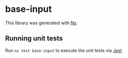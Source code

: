 # base-input

This library was generated with [Nx](https://nx.dev).

## Running unit tests

Run `nx test base-input` to execute the unit tests via [Jest](https://jestjs.io).
